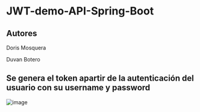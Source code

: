 # JWT-demo-API-Spring-Boot

## Autores

Doris Mosquera

Duvan Botero

## Se genera el token apartir de la autenticación del usuario con su username y password
![image](https://user-images.githubusercontent.com/96325513/171521031-a2b6c75b-c264-4516-9adf-45fc1eda42cb.png)

